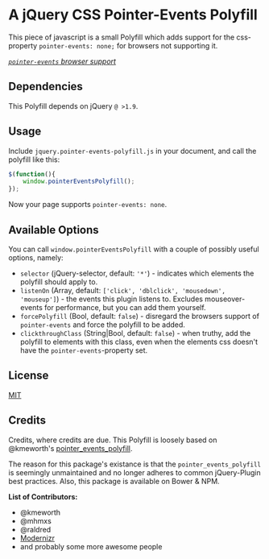 # A jQuery CSS Pointer-Events Polyfill

This piece of javascript is a small Polyfill which adds support for the css-property `pointer-events: none;` for browsers not supporting it.

*[`pointer-events` browser support](http://caniuse.com/#feat=pointer-events)*

## Dependencies

This Polyfill depends on jQuery `@ >1.9`.


## Usage

Include `jquery.pointer-events-polyfill.js` in your document, and call the polyfill like this:

```javascript
$(function(){
    window.pointerEventsPolyfill();
});
```

Now your page supports `pointer-events: none`.


## Available Options

You can call `window.pointerEventsPolyfill` with a couple of possibly useful options, namely:

* `selector` (jQuery-selector, default: `'*'`) - indicates which elements the polyfill should apply to.
* `listenOn` (Array, default: `['click', 'dblclick', 'mousedown', 'mouseup']`) - the events this plugin listens to. Excludes mouseover-events for performance, but you can add them yourself.
* `forcePolyfill` (Bool, default: `false`) - disregard the browsers support of `pointer-events` and force the polyfill to be added.
* `clickthroughClass` (String|Bool, default: `false`) - when truthy, add the polyfill to elements with this class, even when the elements css doesn't have the `pointer-events`-property set.


## License

[MIT](LICENSE.md)


## Credits

Credits, where credits are due. This Polyfill is loosely based on @kmeworth's [pointer_events_polyfill](https://github.com/kmewhort/pointer_events_polyfill).

The reason for this package's existance is that the `pointer_events_polyfill` is seemingly unmaintained and no longer adheres to common jQuery-Plugin best practices. Also, this package is available on Bower & NPM.

**List of Contributors:**
* @kmeworth
* @mhmxs
* @raldred
* [Modernizr](https://github.com/Modernizr/Modernizr)
* and probably some more awesome people
